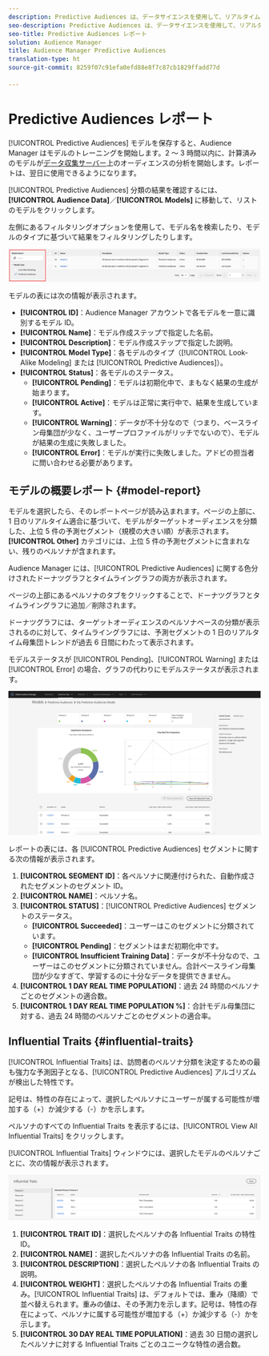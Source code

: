 ```yaml
---
description: Predictive Audiences は、データサイエンスを使用して、リアルタイムに不明なオーディエンスを個別のペルソナに分類するのに役立ちます。
seo-description: Predictive Audiences は、データサイエンスを使用して、リアルタイムに不明なオーディエンスを個別のペルソナに分類するのに役立ちます。
seo-title: Predictive Audiences レポート
solution: Audience Manager
title: Audience Manager Predictive Audiences
translation-type: ht
source-git-commit: 8259f07c91efa0efd88e8f7c87cb1829ffadd77d

---
```



# Predictive Audiences レポート

[!UICONTROL Predictive Audiences] モデルを保存すると、Audience Manager はモデルのトレーニングを開始します。2 ～ 3 時間以内に、計算済みのモデルが[データ収集サーバー](https://docs.adobe.com/content/help/ja-JP/audience-manager/user-guide/reference/system-components/components-data-collection.html#dcs-pcs)上のオーディエンスの分析を開始します。レポートは、翌日に使用できるようになります。

[!UICONTROL Predictive Audiences] 分類の結果を確認するには、**[!UICONTROL Audience Data]**／**[!UICONTROL Models]** に移動して、リストのモデルをクリックします。

左側にあるフィルタリングオプションを使用して、モデル名を検索したり、モデルのタイプに基づいて結果をフィルタリングしたりします。

![predictive-audiences-filter](assets/predictive-audiences-filter-models.png)

モデルの表には次の情報が表示されます。

* **[!UICONTROL ID]**：Audience Manager アカウントで各モデルを一意に識別するモデル ID。
* **[!UICONTROL Name]**：モデル作成ステップで指定した名前。
* **[!UICONTROL Description]**：モデル作成ステップで指定した説明。
* **[!UICONTROL Model Type]**：各モデルのタイプ（[!UICONTROL Look-Alike Modeling] または [!UICONTROL Predictive Audiences]）。
* **[!UICONTROL Status]**：各モデルのステータス。
   * **[!UICONTROL Pending]**：モデルは初期化中で、まもなく結果の生成が始まります。
   * **[!UICONTROL Active]**：モデルは正常に実行中で、結果を生成しています。
   * **[!UICONTROL Warning]**：データが不十分なので（つまり、ベースライン母集団が少なく、ユーザープロファイルがリッチでないので）、モデルが結果の生成に失敗しました。
   * **[!UICONTROL Error]**：モデルが実行に失敗しました。アドビの担当者に問い合わせる必要があります。

## モデルの概要レポート {#model-report}

モデルを選択したら、そのレポートページが読み込まれます。ページの上部に、1 日のリアルタイム適合に基づいて、モデルがターゲットオーディエンスを分類した、上位 5 件の予測セグメント（規模の大きい順）が表示されます。**[!UICONTROL Other]** カテゴリには、上位 5 件の予測セグメントに含まれない、残りのペルソナが含まれます。

Audience Manager には、[!UICONTROL Predictive Audiences] に関する色分けされたドーナツグラフとタイムライングラフの両方が表示されます。

ページの上部にあるペルソナのタブをクリックすることで、ドーナツグラフとタイムライングラフに追加／削除されます。

ドーナツグラフには、ターゲットオーディエンスのペルソナベースの分類が表示されるのに対して、タイムライングラフには、予測セグメントの 1 日のリアルタイム母集団トレンドが過去 6 日間にわたって表示されます。

モデルステータスが [!UICONTROL Pending]、[!UICONTROL Warning] または [!UICONTROL Error] の場合、グラフの代わりにモデルステータスが表示されます。

![smart-persona-report](assets/predictive-audiences-report.png)

レポートの表には、各 [!UICONTROL Predictive Audiences] セグメントに関する次の情報が表示されます。

1. **[!UICONTROL SEGMENT ID]**：各ペルソナに関連付けられた、自動作成されたセグメントのセグメント ID。
1. **[!UICONTROL NAME]**：ペルソナ名。
1. **[!UICONTROL STATUS]**：[!UICONTROL Predictive Audiences] セグメントのステータス。
   * **[!UICONTROL Succeeded]**：ユーザーはこのセグメントに分類されています。
   * **[!UICONTROL Pending]**：セグメントはまだ初期化中です。
   * **[!UICONTROL Insufficient Training Data]**：データが不十分なので、ユーザーはこのセグメントに分類されていません。合計ベースライン母集団が少なすぎて、学習するのに十分なデータを提供できません。
1. **[!UICONTROL 1 DAY REAL TIME POPULATION]**：過去 24 時間のペルソナごとのセグメントの適合数。
1. **[!UICONTROL 1 DAY REAL TIME POPULATION %]**：合計モデル母集団に対する、過去 24 時間のペルソナごとのセグメントの適合率。

## Influential Traits {#influential-traits}

[!UICONTROL Influential Traits] は、訪問者のペルソナ分類を決定するための最も強力な予測因子となる、[!UICONTROL Predictive Audiences] アルゴリズムが検出した特性です。

記号は、特性の存在によって、選択したペルソナにユーザーが属する可能性が増加する（+）か減少する（-）かを示します。

ペルソナのすべての Influential Traits を表示するには、[!UICONTROL View All Influential Traits] をクリックします。

[!UICONTROL Influential Traits] ウィンドウには、選択したモデルのペルソナごとに、次の情報が表示されます。

![influential-traits](assets/predictive-audiences-influential-traits.png)

1. **[!UICONTROL TRAIT ID]**：選択したペルソナの各 Influential Traits の特性 ID。
1. **[!UICONTROL NAME]**：選択したペルソナの各 Influential Traits の名前。
1. **[!UICONTROL DESCRIPTION]**：選択したペルソナの各 Influential Traits の説明。
1. **[!UICONTROL WEIGHT]**：選択したペルソナの各 Influential Traits の重み。[!UICONTROL Influential Traits] は、デフォルトでは、重み（降順）で並べ替えられます。重みの値は、その予測力を示します。記号は、特性の存在によって、ペルソナに属する可能性が増加する（+）か減少する（-）かを示します。
1. **[!UICONTROL 30 DAY REAL TIME POPULATION]**：過去 30 日間の選択したペルソナに対する Influential Traits ごとのユニークな特性の適合数。
